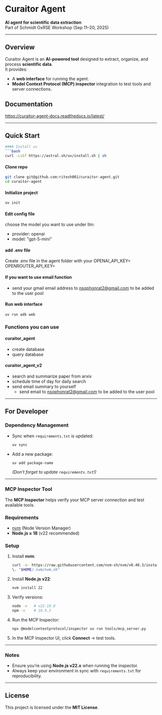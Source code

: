 # Curaitor Agent  
**AI agent for scientific data extraction**  
Part of Schmidt OxRSE Workshop (Sep 11–20, 2025)  

---

## Overview  
Curaitor Agent is an **AI-powered tool** designed to extract, organize, and process **scientific data**.  
It provides:  
- A **web interface** for running the agent.  
- **Model Context Protocol (MCP) inspector** integration to test tools and server connections.  

## Documentation
https://curaitor-agent-docs.readthedocs.io/latest/

---

## Quick Start  

```bash
#### Install uv
```bash
curl -LsSf https://astral.sh/uv/install.sh | sh
```
#### Clone repo
```bash
git clone git@github.com:ritesh001/curaitor-agent.git
cd curaitor-agent
```
#### Initialize project
```bash
uv init
```

#### Edit config file
choose the model you want to use under llm:
  - provider: openai
  - model: "gpt-5-mini"

#### add .env file
Create .env file in the agent folder with your 
OPENAI_API_KEY=
OPENROUTER_API_KEY=

#### If you want to use email function 
- send your gmail email address to nsophonrat2@gmail.com to be added to the user pool

#### Run web interface
```bash
uv run adk web
```

### Functions you can use
#### curaitor_agent
- create database
- query database

#### curaitor_agent_v2
- search and summarize paper from arxiv
- schedule time of day for daily search
- send email summary to yourself
   - send email to nsophonrat2@gmail.com to be added to the user pool

---

## For Developer
### Dependency Management  

- Sync when `requirements.txt` is updated:  
  ```bash
  uv sync
  ```

- Add a new package:  
  ```bash
  uv add package-name
  ```
  *(Don’t forget to update `requirements.txt`!)*

---

### MCP Inspector Tool  

The **MCP Inspector** helps verify your MCP server connection and test available tools.  

### Requirements  
- [nvm](https://github.com/nvm-sh/nvm) (Node Version Manager)  
- **Node.js ≥ 18** (v22 recommended)  

### Setup  

1. Install **nvm**:  
   ```bash
   curl -o- https://raw.githubusercontent.com/nvm-sh/nvm/v0.40.3/install.sh | bash
   \. "$HOME/.nvm/nvm.sh"
   ```

2. Install **Node.js v22**:  
   ```bash
   nvm install 22
   ```

3. Verify versions:  
   ```bash
   node -v   # v22.19.0
   npm -v    # 10.9.3
   ```

4. Run the MCP Inspector:  
   ```bash
   npx @modelcontextprotocol/inspector uv run tools/mcp_server.py
   ```

5. In the MCP Inspector UI, click **Connect** → test tools.

---

### Notes  
- Ensure you’re using **Node.js v22.x** when running the inspector.  
- Always keep your environment in sync with `requirements.txt` for reproducibility.  

---

## License  
This project is licensed under the **MIT License**.  
